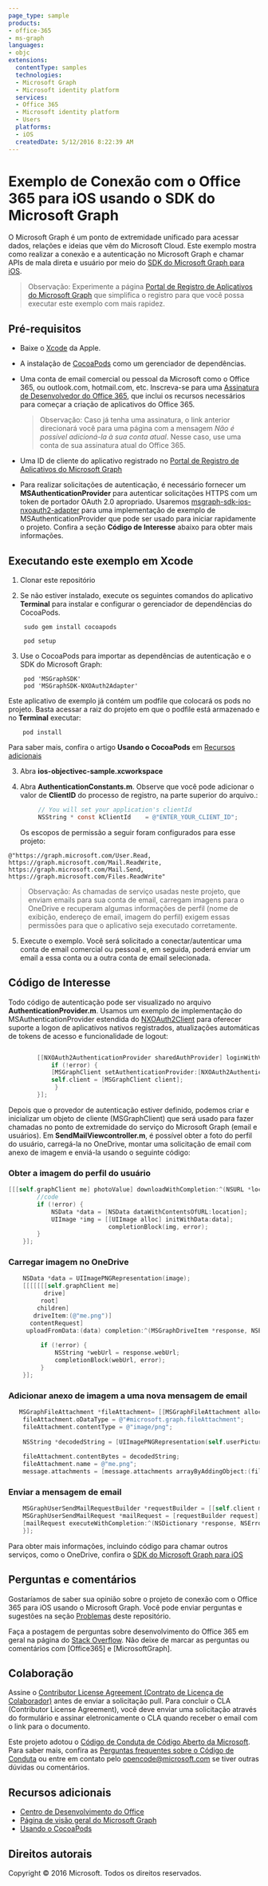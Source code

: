 ```yaml
---
page_type: sample
products:
- office-365 
- ms-graph
languages:
- objc
extensions:
  contentType: samples
  technologies:
  - Microsoft Graph
  - Microsoft identity platform
  services:
  - Office 365
  - Microsoft identity platform
  - Users
  platforms:
  - iOS
  createdDate: 5/12/2016 8:22:39 AM
---
```

# Exemplo de Conexão com o Office 365 para iOS usando o SDK do Microsoft Graph

O Microsoft Graph é um ponto de extremidade unificado para acessar dados, relações e ideias que vêm do Microsoft Cloud. Este exemplo mostra como realizar a conexão e a autenticação no Microsoft Graph e chamar APIs de mala direta e usuário por meio do [SDK do Microsoft Graph para iOS](https://github.com/microsoftgraph/msgraph-sdk-ios).

> Observação: Experimente a página [Portal de Registro de Aplicativos do Microsoft Graph](https://apps.dev.microsoft.com) que simplifica o registro para que você possa executar este exemplo com mais rapidez.

## Pré-requisitos
* Baixe o [Xcode](https://developer.apple.com/xcode/downloads/) da Apple.

* A instalação de [CocoaPods](https://guides.cocoapods.org/using/using-cocoapods.html) como um gerenciador de dependências.
* Uma conta de email comercial ou pessoal da Microsoft como o Office 365, ou outlook.com, hotmail.com, etc. Inscreva-se para uma [Assinatura de Desenvolvedor do Office 365](https://aka.ms/devprogramsignup), que inclui os recursos necessários para começar a criação de aplicativos do Office 365.

     > Observação: Caso já tenha uma assinatura, o link anterior direcionará você para uma página com a mensagem *Não é possível adicioná-la à sua conta atual*. Nesse caso, use uma conta de sua assinatura atual do Office 365.    
* Uma ID de cliente do aplicativo registrado no [Portal de Registro de Aplicativos do Microsoft Graph](https://apps.dev.microsoft.com)
* Para realizar solicitações de autenticação, é necessário fornecer um **MSAuthenticationProvider** para autenticar solicitações HTTPS com um token de portador OAuth 2.0 apropriado. Usaremos [msgraph-sdk-ios-nxoauth2-adapter](https://github.com/microsoftgraph/msgraph-sdk-ios-nxoauth2-adapter) para uma implementação de exemplo de MSAuthenticationProvider que pode ser usado para iniciar rapidamente o projeto. Confira a seção **Código de Interesse** abaixo para obter mais informações.


## Executando este exemplo em Xcode

1. Clonar este repositório
2. Se não estiver instalado, execute os seguintes comandos do aplicativo **Terminal** para instalar e configurar o gerenciador de dependências do CocoaPods.

		sudo gem install cocoapods
	
		pod setup

2. Use o CocoaPods para importar as dependências de autenticação e o SDK do Microsoft Graph:

		pod 'MSGraphSDK'
		pod 'MSGraphSDK-NXOAuth2Adapter'


 Este aplicativo de exemplo já contém um podfile que colocará os pods no projeto. Basta acessar a raiz do projeto em que o podfile está armazenado e no **Terminal** executar:

        pod install

   Para saber mais, confira o artigo **Usando o CocoaPods** em [Recursos adicionais](#AdditionalResources)

3. Abra **ios-objectivec-sample.xcworkspace**
4. Abra **AuthenticationConstants.m**. Observe que você pode adicionar o valor de **ClientID** do processo de registro, na parte superior do arquivo.:

   ```objectivec
        // You will set your application's clientId
        NSString * const kClientId    = @"ENTER_YOUR_CLIENT_ID";
   ```


    Os escopos de permissão a seguir foram configurados para esse projeto: 

```@"https://graph.microsoft.com/User.Read, https://graph.microsoft.com/Mail.ReadWrite, https://graph.microsoft.com/Mail.Send, https://graph.microsoft.com/Files.ReadWrite"```
    

    
>Observação: As chamadas de serviço usadas neste projeto, que enviam emails para sua conta de email, carregam imagens para o OneDrive e recuperam algumas informações de perfil (nome de exibição, endereço de email, imagem do perfil) exigem essas permissões para que o aplicativo seja executado corretamente.

5. Execute o exemplo. Você será solicitado a conectar/autenticar uma conta de email comercial ou pessoal e, em seguida, poderá enviar um email a essa conta ou a outra conta de email selecionada.


## Código de Interesse

Todo código de autenticação pode ser visualizado no arquivo **AuthenticationProvider.m**. Usamos um exemplo de implementação do MSAuthenticationProvider estendida do [NXOAuth2Client](https://github.com/nxtbgthng/OAuth2Client) para oferecer suporte a logon de aplicativos nativos registrados, atualizações automáticas de tokens de acesso e funcionalidade de logout:

```objectivec

		[[NXOAuth2AuthenticationProvider sharedAuthProvider] loginWithViewController:nil completion:^(NSError *error) {
    		if (!error) {
        	[MSGraphClient setAuthenticationProvider:[NXOAuth2AuthenticationProvider sharedAuthProvider]];
        	self.client = [MSGraphClient client];
   			 }
		}];
```

Depois que o provedor de autenticação estiver definido, podemos criar e inicializar um objeto de cliente (MSGraphClient) que será usado para fazer chamadas no ponto de extremidade do serviço do Microsoft Graph (email e usuários). Em **SendMailViewcontroller.m**, é possível obter a foto do perfil do usuário, carregá-la no OneDrive, montar uma solicitação de email com anexo de imagem e enviá-la usando o seguinte código:

### Obter a imagem do perfil do usuário

```objectivec
[[[self.graphClient me] photoValue] downloadWithCompletion:^(NSURL *location, NSURLResponse *response, NSError *error) {
        //code
        if (!error) {
            NSData *data = [NSData dataWithContentsOfURL:location];
            UIImage *img = [[UIImage alloc] initWithData:data];
                            completionBlock(img, error);
        } 
    }];
```
### Carregar imagem no OneDrive

```objectivec
    NSData *data = UIImagePNGRepresentation(image);
    [[[[[[[self.graphClient me]
          drive]
         root]
        children]
       driveItem:(@"me.png")]
      contentRequest]
     uploadFromData:(data) completion:^(MSGraphDriveItem *response, NSError *error) {
         
         if (!error) {
             NSString *webUrl = response.webUrl;
             completionBlock(webUrl, error);
         } 
    }];

```
### Adicionar anexo de imagem a uma nova mensagem de email

```objectivec
   MSGraphFileAttachment *fileAttachment= [[MSGraphFileAttachment alloc]init];
    fileAttachment.oDataType = @"#microsoft.graph.fileAttachment";
    fileAttachment.contentType = @"image/png";
    
    NSString *decodedString = [UIImagePNGRepresentation(self.userPicture) base64EncodedStringWithOptions:NSDataBase64EncodingEndLineWithCarriageReturn];
    
    fileAttachment.contentBytes = decodedString;
    fileAttachment.name = @"me.png";
    message.attachments = [message.attachments arrayByAddingObject:(fileAttachment)];
```

### Enviar a mensagem de email

```objectivec
    MSGraphUserSendMailRequestBuilder *requestBuilder = [[self.client me]sendMailWithMessage:message saveToSentItems:true];    
    MSGraphUserSendMailRequest *mailRequest = [requestBuilder request];   
    [mailRequest executeWithCompletion:^(NSDictionary *response, NSError *error) {      
    }];
```

Para obter mais informações, incluindo código para chamar outros serviços, como o OneDrive, confira o [SDK do Microsoft Graph para iOS](https://github.com/microsoftgraph/msgraph-sdk-ios)

## Perguntas e comentários

Gostaríamos de saber sua opinião sobre o projeto de conexão com o Office 365 para iOS usando o Microsoft Graph. Você pode enviar perguntas e sugestões na seção [Problemas](https://github.com/microsoftgraph/iOS-objectivec-connect-sample/issues) deste repositório.

Faça a postagem de perguntas sobre desenvolvimento do Office 365 em geral na página do [Stack Overflow](http://stackoverflow.com/questions/tagged/Office365+API). Não deixe de marcar as perguntas ou comentários com \[Office365] e \[MicrosoftGraph].

## Colaboração
Assine o [Contributor License Agreement (Contrato de Licença de Colaborador)](https://cla.microsoft.com/) antes de enviar a solicitação pull. Para concluir o CLA (Contributor License Agreement), você deve enviar uma solicitação através do formulário e assinar eletronicamente o CLA quando receber o email com o link para o documento.

Este projeto adotou o [Código de Conduta de Código Aberto da Microsoft](https://opensource.microsoft.com/codeofconduct/).  Para saber mais, confira as [Perguntas frequentes sobre o Código de Conduta](https://opensource.microsoft.com/codeofconduct/faq/) ou entre em contato pelo [opencode@microsoft.com](mailto:opencode@microsoft.com) se tiver outras dúvidas ou comentários.

## Recursos adicionais

* [Centro de Desenvolvimento do Office](http://dev.office.com/)
* [Página de visão geral do Microsoft Graph](https://graph.microsoft.io)
* [Usando o CocoaPods](https://guides.cocoapods.org/using/using-cocoapods.html)

## Direitos autorais
Copyright © 2016 Microsoft. Todos os direitos reservados.

